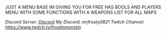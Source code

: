 JUST A MENU BASE IM GIVING YOU FOR FREE HAS BOOLS AND PLAYERS MENU WITH SOME FUNCTIONS WITH A WEAPONS LIST FOR ALL MAPS

*Discord Server: [Discord](https://discord.gg/bJU3azFFNq)*
*My Discord: mrfrosty0821*
*Twitch Channel: https://www.twitch.tv/frostinmonstin*
